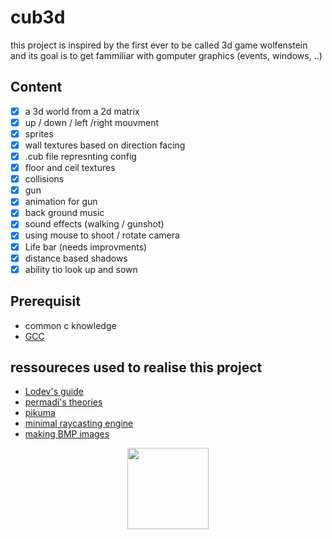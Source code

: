 # cub3d
this project is inspired by the first ever to be called 3d game
wolfenstein and its goal is to get fammiliar with gomputer graphics
(events, windows, ..)


## Content
- [x] a 3d world from a 2d matrix
- [x] up / down / left /right mouvment
- [x] sprites
- [x] wall textures based on direction facing
- [x] .cub file represnting config
- [x] floor and ceil textures
- [x] collisions
- [x] gun
- [x] animation for gun
- [x] back ground music
- [x] sound effects (walking / gunshot)
- [x] using mouse to shoot / rotate camera
- [x] Life bar (needs improvments)
- [x] distance based shadows
- [x] ability tio look up and sown

## Prerequisit
* common c knowledge
* [GCC](https://gcc.gnu.org/)

## ressoureces used to realise this project
* [Lodev's guide](https://lodev.org/cgtutor/index.html)
* [permadi's theories](https://permadi.com/1996/05/ray-casting-tutorial-table-of-contents/)
* [pikuma](https://courses.pikuma.com/courses/raycasting)
* [minimal raycasting engine](https://www.playfuljs.com/a-first-person-engine-in-265-lines/)
* [making BMP images](https://en.wikipedia.org/wiki/BMP_file_format)

<p align="center">
    <img src="https://i.imgur.com/jm1e5Hk.jpg" height="130">
</p>
